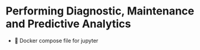 # Performing Diagnostic, Maintenance and Predictive Analytics

* :whale: Docker compose file for jupyter